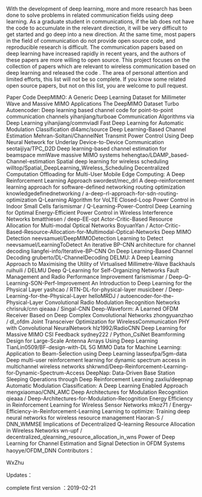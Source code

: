 With the development of deep learning, more and more research has been done to solve problems in related communication fields using deep learning. As a graduate student in communications, if the lab does not have the code to accumulate in the relevant direction, it will be very difficult to get started and go deep into a new direction. At the same time, most papers in the field of communication do not provide open source code, and reproducible research is difficult.
The communication papers based on deep learning have increased rapidly in recent years, and the authors of these papers are more willing to open source. This project focuses on the collection of papers which are relevant to wireless communication based on deep learning and released the code .
The area of personal attention and limited efforts, this list will not be so complete. If you know some related open source papers, but not on this list, you are welcome to pull request.

Paper	Code
DeepMIMO: A Generic Deep Learning Dataset for Millimeter Wave and Massive MIMO Applications	The DeepMIMO Dataset
Turbo Autoencoder: Deep learning based channel code for point-to-point communication channels	yihanjiang/turboae
Communication Algorithms via Deep Learning	yihanjiang/commviadl
Fast Deep Learning for Automatic Modulation Classification	dl4amc/source
Deep Learning-Based Channel Estimation	Mehran-Soltani/ChannelNet
Transmit Power Control Using Deep Neural Network for Underlay Device-to-Device Communication	seotaijiya/TPC_D2D
Deep learning-based channel estimation for beamspace mmWave massive MIMO systems	hehengtao/LDAMP_based-Channel-estimation
Spatial deep learning for wireless scheduling	willtop/Spatial_DeepLearning_Wireless_Scheduling
Decentralized Computation Offloading for Multi-User Mobile Edge Computing: A Deep Reinforcement Learning Approach	swordest/mec_drl
A deep-reinforcement learning approach for software-defined networking routing optimization	knowledgedefinednetworking / a-deep-rl-approach-for-sdn-routing-optimization
Q-Learning Algorithm for VoLTE Closed-Loop Power Control in Indoor Small Cells	farismismar / Q-Learning-Power-Control
Deep Learning for Optimal Energy-Efficient Power Control in Wireless Interference Networks	bmatthiesen / deep-EE-opt
Actor-Critic-Based Resource Allocation for Multi-modal Optical Networks	BoyuanYan / Actor-Critic-Based-Resource-Allocation-for-Multimodal-Optical-Networks
Deep MIMO Detection	neevsamuel/DeepMIMODetection
Learning to Detect	neevsamuel/LearningToDetect
An iterative BP-CNN architecture for channel decoding	liangfei-info/Iterative-BP-CNN
On Deep Learning-Based Channel Decoding	gruberto/DL-ChannelDecoding
DELMU: A Deep Learning Approach to Maximising the Utility of Virtualised Millimetre-Wave Backhauls	ruihuili / DELMU
Deep Q-Learning for Self-Organizing Networks Fault Management and Radio Performance Improvement	farismismar / Deep-Q-Learning-SON-Perf-Improvement
An Introduction to Deep Learning for the Physical Layer	yashcao / RTN-DL-for-physical-layer
musicbeer / Deep-Learning-for-the-Physical-Layer
helloMRDJ / autoencoder-for-the-Physical-Layer
Convolutional Radio Modulation Recognition Networks	chrisruk/cnn
qieaaa / Singal-CNN
Deep-Waveform: A Learned OFDM Receiver Based on Deep Complex Convolutional Networks	zhongyuanzhao / dl_ofdm
Joint Transceiver Optimization for WirelessCommunication PHY with Convolutional NeuralNetwork	hlz1992/RadioCNN
Deep Learning for Massive MIMO CSI Feedback	sydney222 / Python_CsiNet
Beamforming Design for Large-Scale Antenna Arrays Using Deep Learning	TianLin0509/BF-design-with-DL
5G MIMO Data for Machine Learning: Application to Beam-Selection using Deep Learning	lasseufpa/5gm-data
Deep multi-user reinforcement learning for dynamic spectrum access in multichannel wireless networks	shkrwnd/Deep-Reinforcement-Learning-for-Dynamic-Spectrum-Access
DeepNap: Data-Driven Base Station Sleeping Operations through Deep Reinforcement Learning	zaxliu/deepnap
Automatic Modulation Classification: A Deep Learning Enabled Approach	mengxiaomao/CNN_AMC
Deep Architectures for Modulation Recognition	qieaaa / Deep-Architectures-for-Modulation-Recognition
Energy Efficiency in Reinforcement Learning for Wireless Sensor Networks	mkoz71 / Energy-Efficiency-in-Reinforcement-Learning
Learning to optimize: Training deep neural networks for wireless resource management	Haoran-S / DNN_WMMSE
Implications of Decentralized Q-learning Resource Allocation in Wireless Networks	wn-upf / decentralized_qlearning_resource_allocation_in_wns
Power of Deep Learning for Channel Estimation and Signal Detection in OFDM Systems	haoyye/OFDM_DNN
Contributors：

WxZhu

Updates：

complete first version ：2019-02-21
